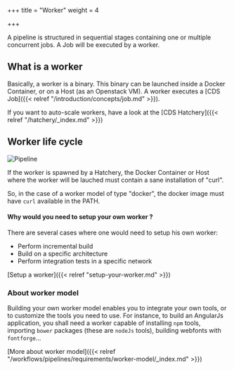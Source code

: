 +++
title = "Worker"
weight = 4

+++


A pipeline is structured in sequential stages containing one or multiple concurrent jobs. A Job will be executed by a worker.

## What is a worker

Basically, a worker is a binary. This binary can be launched inside a Docker Container, or on a Host (as an Openstack VM). A worker executes a [CDS Job]({{< relref "/introduction/concepts/job.md" >}}).

If you want to auto-scale workers, have a look at the [CDS Hatchery]({{< relref "/hatchery/_index.md" >}})

## Worker life cycle

![Pipeline](/images/concepts_worker_flow.png)

If the worker is spawned by a Hatchery, the Docker Container or Host where the worker will be lauched must contain a sane installation of "curl".

So, in the case of a worker model of type "docker", the docker image must have `curl` available in the PATH.

#### Why would you need to setup your own worker ?

There are several cases where one would need to setup his own worker:

 * Perform incremental build
 * Build on a specific architecture
 * Perform integration tests in a specific network

[Setup a worker]({{< relref "setup-your-worker.md" >}})

### About worker model

Building your own worker model enables you to integrate your own tools, or to customize the tools you need to use. For instance, to build an AngularJs application, you shall need a worker capable of installing `npm` tools, importing `bower` packages (these are `nodeJs` tools), building webfonts with `fontforge`...


[More about worker model]({{< relref "/workflows/pipelines/requirements/worker-model/_index.md" >}})
